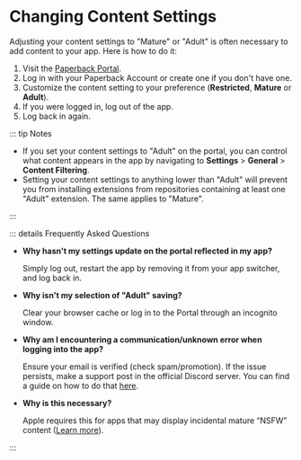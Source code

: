 # Changing Content Settings

Adjusting your content settings to "Mature" or "Adult" is often necessary to add content to your app. Here is how to do it:

1. Visit the [Paperback Portal](https://portal.paperback.moe).
2. Log in with your Paperback Account or create one if you don't have one.
3. Customize the content setting to your preference (**Restricted**, **Mature** or **Adult**).
4. If you were logged in, log out of the app.
5. Log back in again.

::: tip Notes

- If you set your content settings to "Adult" on the portal, you can control what content appears in the app by navigating to **Settings** > **General** > **Content Filtering**.
- Setting your content settings to anything lower than "Adult" will prevent you from installing extensions from repositories containing at least one "Adult" extension. The same applies to "Mature".

:::

::: details Frequently Asked Questions

- **Why hasn't my settings update on the portal reflected in my app?**

  Simply log out, restart the app by removing it from your app switcher, and log back in.

- **Why isn't my selection of "Adult" saving?**

  Clear your browser cache or log in to the Portal through an incognito window.

- **Why am I encountering a communication/unknown error when logging into the app?**

  Ensure your email is verified (check spam/promotion). If the issue persists, make a support post in the official Discord server. You can find a guide on how to do that [here](/guides/further-support/#using-the-official-discord-server).

- **Why is this necessary?**

  Apple requires this for apps that may display incidental mature “NSFW” content ([Learn more](https://developer.apple.com/app-store/review/guidelines/#user-generated-content)).

:::
